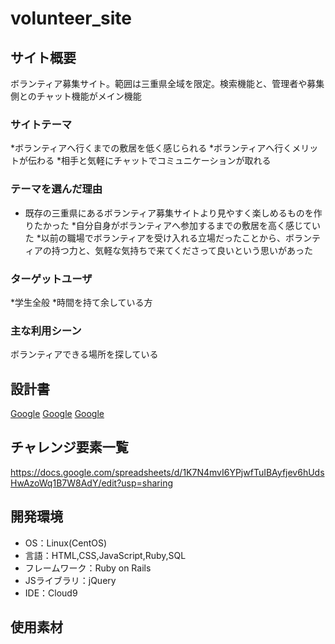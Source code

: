 # volunteer_site

## サイト概要
ボランティア募集サイト。範囲は三重県全域を限定。検索機能と、管理者や募集側とのチャット機能がメイン機能

### サイトテーマ
*ボランティアへ行くまでの敷居を低く感じられる
*ボランティアへ行くメリットが伝わる
*相手と気軽にチャットでコミュニケーションが取れる

### テーマを選んだ理由
* 既存の三重県にあるボランティア募集サイトより見やすく楽しめるものを作りたかった
*自分自身がボランティアへ参加するまでの敷居を高く感じていた
*以前の職場でボランティアを受け入れる立場だったことから、ボランティアの持つ力と、気軽な気持ちで来てくださって良いという思いがあった

### ターゲットユーザ
*学生全般
*時間を持て余している方

### 主な利用シーン
ボランティアできる場所を探している

## 設計書
[Google](https://drive.google.com/file/d/1y0Ohg8d2hToO2GQC9Nm2mPobiTPkoOEQ/view?usp=sharing)
[Google](https://docs.google.com/spreadsheets/d/1-5DIekoqwaAlQGceX5zI2-zgW2nLeyiC8rv_yLWQcjE/edit?usp=sharing)
[Google](https://docs.google.com/spreadsheets/d/1_kfwsLy8XnPAZ21tJ8mpBHKtlDYR3Co895Z54TbaR3o/edit?usp=sharing)

## チャレンジ要素一覧
<https://docs.google.com/spreadsheets/d/1K7N4mvI6YPjwfTuIBAyfjev6hUdsHwAzoWq1B7W8AdY/edit?usp=sharing>

## 開発環境
- OS：Linux(CentOS)
- 言語：HTML,CSS,JavaScript,Ruby,SQL
- フレームワーク：Ruby on Rails
- JSライブラリ：jQuery
- IDE：Cloud9

## 使用素材
<!-- - 外部サービスの画像素材・音声素材を使用した場合は、必ずサービス名とURLを明記してください。
- 使用しない場合は、使用素材の項目をREADMEから削除してください。 -->
